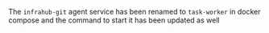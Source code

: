 The `infrahub-git` agent service has been renamed to `task-worker` in docker compose and the command to start it has been updated as well